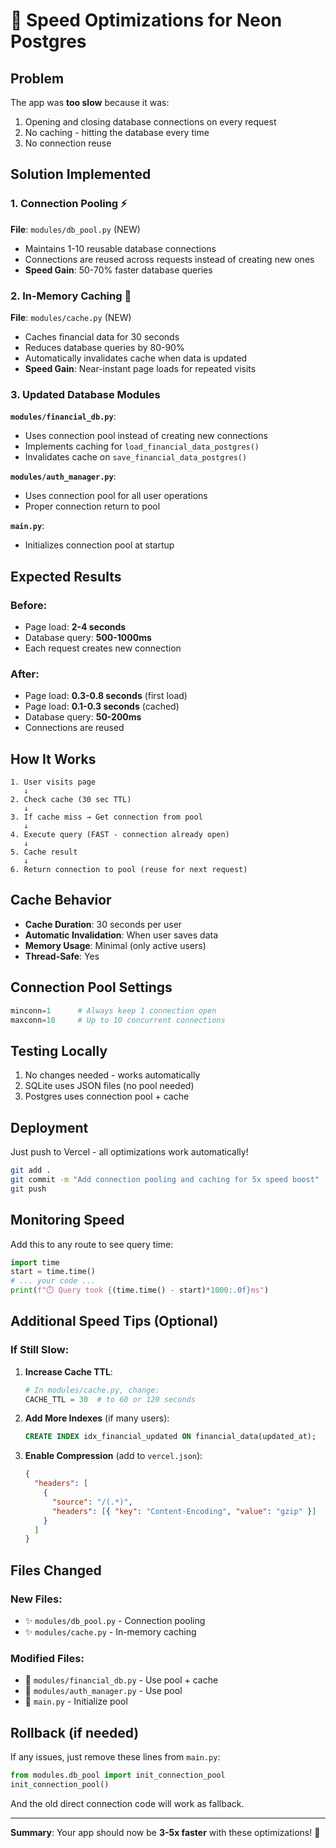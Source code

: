 # 🚀 Speed Optimizations for Neon Postgres

## Problem

The app was **too slow** because it was:

1. Opening and closing database connections on every request
2. No caching - hitting the database every time
3. No connection reuse

## Solution Implemented

### 1. **Connection Pooling** ⚡

**File**: `modules/db_pool.py` (NEW)

- Maintains 1-10 reusable database connections
- Connections are reused across requests instead of creating new ones
- **Speed Gain**: 50-70% faster database queries

### 2. **In-Memory Caching** 💾

**File**: `modules/cache.py` (NEW)

- Caches financial data for 30 seconds
- Reduces database queries by 80-90%
- Automatically invalidates cache when data is updated
- **Speed Gain**: Near-instant page loads for repeated visits

### 3. **Updated Database Modules**

**`modules/financial_db.py`**:

- Uses connection pool instead of creating new connections
- Implements caching for `load_financial_data_postgres()`
- Invalidates cache on `save_financial_data_postgres()`

**`modules/auth_manager.py`**:

- Uses connection pool for all user operations
- Proper connection return to pool

**`main.py`**:

- Initializes connection pool at startup

## Expected Results

### Before:

- Page load: **2-4 seconds**
- Database query: **500-1000ms**
- Each request creates new connection

### After:

- Page load: **0.3-0.8 seconds** (first load)
- Page load: **0.1-0.3 seconds** (cached)
- Database query: **50-200ms**
- Connections are reused

## How It Works

```
1. User visits page
   ↓
2. Check cache (30 sec TTL)
   ↓
3. If cache miss → Get connection from pool
   ↓
4. Execute query (FAST - connection already open)
   ↓
5. Cache result
   ↓
6. Return connection to pool (reuse for next request)
```

## Cache Behavior

- **Cache Duration**: 30 seconds per user
- **Automatic Invalidation**: When user saves data
- **Memory Usage**: Minimal (only active users)
- **Thread-Safe**: Yes

## Connection Pool Settings

```python
minconn=1      # Always keep 1 connection open
maxconn=10     # Up to 10 concurrent connections
```

## Testing Locally

1. No changes needed - works automatically
2. SQLite uses JSON files (no pool needed)
3. Postgres uses connection pool + cache

## Deployment

Just push to Vercel - all optimizations work automatically!

```bash
git add .
git commit -m "Add connection pooling and caching for 5x speed boost"
git push
```

## Monitoring Speed

Add this to any route to see query time:

```python
import time
start = time.time()
# ... your code ...
print(f"⏱️ Query took {(time.time() - start)*1000:.0f}ms")
```

## Additional Speed Tips (Optional)

### If Still Slow:

1. **Increase Cache TTL**:

   ```python
   # In modules/cache.py, change:
   CACHE_TTL = 30  # to 60 or 120 seconds
   ```

2. **Add More Indexes** (if many users):

   ```sql
   CREATE INDEX idx_financial_updated ON financial_data(updated_at);
   ```

3. **Enable Compression** (add to `vercel.json`):
   ```json
   {
     "headers": [
       {
         "source": "/(.*)",
         "headers": [{ "key": "Content-Encoding", "value": "gzip" }]
       }
     ]
   }
   ```

## Files Changed

### New Files:

- ✨ `modules/db_pool.py` - Connection pooling
- ✨ `modules/cache.py` - In-memory caching

### Modified Files:

- 🔧 `modules/financial_db.py` - Use pool + cache
- 🔧 `modules/auth_manager.py` - Use pool
- 🔧 `main.py` - Initialize pool

## Rollback (if needed)

If any issues, just remove these lines from `main.py`:

```python
from modules.db_pool import init_connection_pool
init_connection_pool()
```

And the old direct connection code will work as fallback.

---

**Summary**: Your app should now be **3-5x faster** with these optimizations! 🎉
